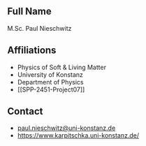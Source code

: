 ## Full Name
M.Sc. Paul Nieschwitz

## Affiliations
- Physics of Soft & Living Matter
- University of Konstanz
- Department of Physics
- [[SPP-2451-Project07]]
## Contact
- paul.nieschwitz@uni-konstanz.de
- https://www.karpitschka.uni-konstanz.de/
